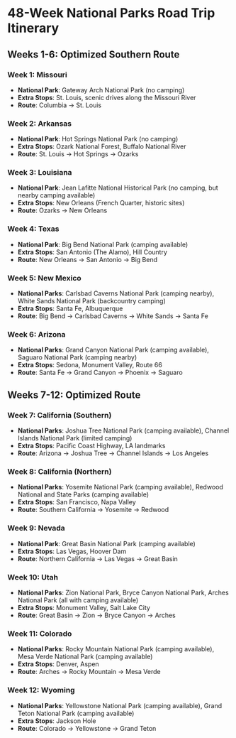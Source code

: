 # 48-Week National Parks Road Trip Itinerary

## Weeks 1-6: Optimized Southern Route

### Week 1: Missouri
- **National Park**: Gateway Arch National Park (no camping)
- **Extra Stops**: St. Louis, scenic drives along the Missouri River
- **Route**: Columbia → St. Louis

### Week 2: Arkansas
- **National Park**: Hot Springs National Park (no camping)
- **Extra Stops**: Ozark National Forest, Buffalo National River
- **Route**: St. Louis → Hot Springs → Ozarks

### Week 3: Louisiana
- **National Park**: Jean Lafitte National Historical Park (no camping, but nearby camping available)
- **Extra Stops**: New Orleans (French Quarter, historic sites)
- **Route**: Ozarks → New Orleans

### Week 4: Texas
- **National Park**: Big Bend National Park (camping available)
- **Extra Stops**: San Antonio (The Alamo), Hill Country
- **Route**: New Orleans → San Antonio → Big Bend

### Week 5: New Mexico
- **National Parks**: Carlsbad Caverns National Park (camping nearby), White Sands National Park (backcountry camping)
- **Extra Stops**: Santa Fe, Albuquerque
- **Route**: Big Bend → Carlsbad Caverns → White Sands → Santa Fe

### Week 6: Arizona
- **National Parks**: Grand Canyon National Park (camping available), Saguaro National Park (camping nearby)
- **Extra Stops**: Sedona, Monument Valley, Route 66
- **Route**: Santa Fe → Grand Canyon → Phoenix → Saguaro

## Weeks 7-12: Optimized Route

### Week 7: California (Southern)
- **National Parks**: Joshua Tree National Park (camping available), Channel Islands National Park (limited camping)
- **Extra Stops**: Pacific Coast Highway, LA landmarks
- **Route**: Arizona → Joshua Tree → Channel Islands → Los Angeles

### Week 8: California (Northern)
- **National Parks**: Yosemite National Park (camping available), Redwood National and State Parks (camping available)
- **Extra Stops**: San Francisco, Napa Valley
- **Route**: Southern California → Yosemite → Redwood

### Week 9: Nevada
- **National Park**: Great Basin National Park (camping available)
- **Extra Stops**: Las Vegas, Hoover Dam
- **Route**: Northern California → Las Vegas → Great Basin

### Week 10: Utah
- **National Parks**: Zion National Park, Bryce Canyon National Park, Arches National Park (all with camping available)
- **Extra Stops**: Monument Valley, Salt Lake City
- **Route**: Great Basin → Zion → Bryce Canyon → Arches

### Week 11: Colorado
- **National Parks**: Rocky Mountain National Park (camping available), Mesa Verde National Park (camping available)
- **Extra Stops**: Denver, Aspen
- **Route**: Arches → Rocky Mountain → Mesa Verde

### Week 12: Wyoming
- **National Parks**: Yellowstone National Park (camping available), Grand Teton National Park (camping available)
- **Extra Stops**: Jackson Hole
- **Route**: Colorado → Yellowstone → Grand Teton


